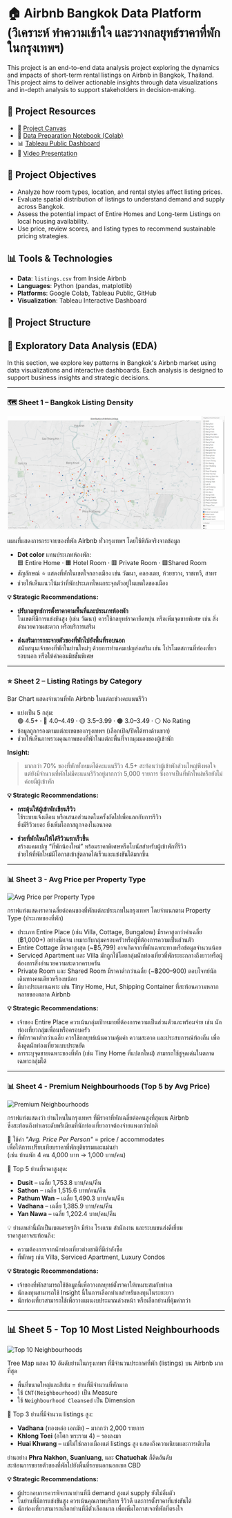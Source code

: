 # 🏠 Airbnb Bangkok Data Platform <br> (วิเคราะห์ ทำความเข้าใจ และวางกลยุทธ์ราคาที่พักในกรุงเทพฯ)

This project is an end-to-end data analysis project exploring the dynamics and impacts of short-term rental listings on Airbnb in Bangkok, Thailand. This project aims to deliver actionable insights through data visualizations and in-depth analysis to support stakeholders in decision-making.

## 🔗 Project Resources

- 📄 [Project Canvas](https://www.canva.com/design/DAGmXjOI3l0/ziHAPmuQZ_6Li6dkWGW9RQ/edit?utm_content=DAGmXjOI3l0&utm_campaign=designshare&utm_medium=link2&utm_source=sharebutton)
- 🧮 [Data Preparation Notebook (Colab)](https://colab.research.google.com/drive/1-02Nbqbo4TElalLMlemI1xjEYGpQB7U3?usp=sharing)
- 📊 [Tableau Public Dashboard](https://your-tableau-link-here)
- 🎥 [Video Presentation](https://your-youtube-link-here)

## 📌 Project Objectives

- Analyze how room types, location, and rental styles affect listing prices.
- Evaluate spatial distribution of listings to understand demand and supply across Bangkok.
- Assess the potential impact of Entire Homes and Long-term Listings on local housing availability.
- Use price, review scores, and listing types to recommend sustainable pricing strategies.

## 📊 Tools & Technologies

- **Data**: `listings.csv` from Inside Airbnb  
- **Languages**: Python (pandas, matplotlib)  
- **Platforms**: Google Colab, Tableau Public, GitHub  
- **Visualization**: Tableau Interactive Dashboard

## 📂 Project Structure
  
## 🧭 Exploratory Data Analysis (EDA)

In this section, we explore key patterns in Bangkok's Airbnb market using data visualizations and interactive dashboards. Each analysis is designed to support business insights and strategic decisions.

---

### 🗺️ Sheet 1 – Bangkok Listing Density

![Distribution of Airbnb Listings](EDA_Screenshot/Sheet%201%20-%20Bangkok%20Listing%20Density.png)

แผนที่แสดงการกระจายของที่พัก Airbnb ทั่วกรุงเทพฯ โดยใช้พิกัดจริงจากข้อมูล  
- **Dot color** แทนประเภทห้องพัก:  
  🟦 Entire Home · 🟧 Hotel Room · 🟥 Private Room · 🟩Shared Room  
- สัญลักษณ์ ⭐ แสดงที่พักในเขตใจกลางเมือง เช่น วัฒนา, คลองเตย, ห้วยขวาง, ราชเทวี, สาทร  
- ช่วยให้เห็นแนวโน้มว่าที่พักประเภทไหนกระจุกตัวอยู่ในเขตใดของเมือง

**💡 Strategic Recommendations:**

- **ปรับกลยุทธ์การตั้งราคาตามพื้นที่และประเภทห้องพัก**  
  ในเขตที่มีการแข่งขันสูง (เช่น วัฒนา) ควรใช้กลยุทธ์ราคายืดหยุ่น หรือเพิ่มจุดขายพิเศษ เช่น สิ่งอำนวยความสะดวก หรือบริการเสริม

- **ส่งเสริมการกระจายตัวของที่พักไปยังพื้นที่รอบนอก**  
  สนับสนุนเจ้าของที่พักในย่านใหม่ๆ ด้วยการทำแคมเปญส่งเสริม เช่น โปรโมตสถานที่ท่องเที่ยวรอบนอก หรือให้ค่าคอมมิชชั่นพิเศษ

---

### ⭐ Sheet 2 – Listing Ratings by Category

Bar Chart แสดงจำนวนที่พัก Airbnb ในแต่ละช่วงคะแนนรีวิว  

- แบ่งเป็น 5 กลุ่ม:  
  🟢 4.5+ · 🔵 4.0–4.49 · 🟡 3.5–3.99 · 🟠 3.0–3.49 · ⚪ No Rating
- ข้อมูลถูกกรองตามแต่ละเขตของกรุงเทพฯ (เลือกเปิด/ปิดได้ทางด้านขวา)  
- ช่วยให้เห็นภาพรวมคุณภาพของที่พักในแต่ละพื้นที่จากมุมมองของผู้เข้าพัก  

**Insight:**  
> มากกว่า 70% ของที่พักทั้งหมดได้คะแนนรีวิว 4.5+ สะท้อนว่าผู้เข้าพักส่วนใหญ่พึงพอใจ  
> แต่ยังมีจำนวนที่พักไม่มีคะแนนรีวิวอยู่มากกว่า 5,000 รายการ ซึ่งอาจเป็นที่พักใหม่หรือยังไม่ค่อยมีผู้เข้าพัก

**💡 Strategic Recommendations:**

- **กระตุ้นให้ผู้เข้าพักเขียนรีวิว**  
  ใช้ระบบแจ้งเตือน หรือเสนอส่วนลดในครั้งถัดไปเพื่อแลกกับการรีวิว  
  ยิ่งมีรีวิวเยอะ ยิ่งเพิ่มโอกาสถูกจองในอนาคต

- **ช่วยที่พักใหม่ให้ได้รีวิวแรกเร็วขึ้น**  
  สร้างแคมเปญ “ที่พักน้องใหม่” พร้อมราคาพิเศษหรือโบนัสสำหรับผู้เข้าพักที่รีวิว  
  ช่วยให้ที่พักใหม่มีโอกาสเข้าสู่ตลาดได้เร็วและแข่งขันได้มากขึ้น

---

### 📊 Sheet 3 - Avg Price per Property Type

![Avg Price per Property Type](https://github.com/your-username/your-repo-name/blob/main/images/sheet3_avg_price_property_type.png)

กราฟแท่งแสดงราคาเฉลี่ยต่อคนของที่พักแต่ละประเภทในกรุงเทพฯ โดยจำแนกตาม Property Type (ประเภทของที่พัก)

- ประเภท Entire Place (เช่น Villa, Cottage, Bungalow) มีราคาสูงกว่าค่าเฉลี่ย (฿1,000+) อย่างชัดเจน เหมาะกับกลุ่มครอบครัวหรือผู้ที่ต้องการความเป็นส่วนตัว
- Entire Cottage มีราคาสูงสุด (~฿5,799) อาจเกิดจากที่พักเฉพาะทางหรือข้อมูลจำนวนน้อย
- Serviced Apartment และ Villa มักถูกใช้โดยกลุ่มนักท่องเที่ยวที่พักระยะกลางถึงยาวหรือผู้ต้องการสิ่งอำนวยความสะดวกครบครัน
- Private Room และ Shared Room มีราคาต่ำกว่าเฉลี่ย (~฿200–900) ตอบโจทย์นักเดินทางคนเดียวหรืองบน้อย
- มีบางประเภทเฉพาะ เช่น Tiny Home, Hut, Shipping Container ที่สะท้อนความหลากหลายของตลาด Airbnb

**💡 Strategic Recommendations:**
- เจ้าของ Entire Place ควรเน้นกลุ่มเป้าหมายที่ต้องการความเป็นส่วนตัวและพร้อมจ่าย เช่น นักท่องเที่ยวกลุ่มเพื่อนหรือครอบครัว
- ที่พักราคาต่ำกว่าเฉลี่ย ควรใช้กลยุทธ์เน้นความคุ้มค่า ความสะอาด และประสบการณ์ท้องถิ่น เพื่อดึงดูดนักท่องเที่ยวแบบประหยัด
- การระบุจุดขายเฉพาะของที่พัก (เช่น Tiny Home ที่แปลกใหม่) สามารถใช้ชูจุดเด่นในตลาดเฉพาะกลุ่มได้

---

### 📊 Sheet 4 - Premium Neighbourhoods (Top 5 by Avg Price)

![Premium Neighbourhoods](images/sheet4_premium_neighbourhoods.png)

กราฟแท่งแสดงว่า ย่านไหนในกรุงเทพฯ ที่มีราคาที่พักเฉลี่ยต่อคนสูงที่สุดบน Airbnb  
ซึ่งสะท้อนถึงทำเลระดับพรีเมียมที่นักท่องเที่ยวอาจต้องจ่ายแพงกว่าปกติ

📌 ใช้ค่า *"Avg. Price Per Person"* = price / accommodates  
เพื่อให้การเปรียบเทียบราคาที่พักยุติธรรมและแม่นยำ  
(เช่น บ้านพัก 4 คน 4,000 บาท → 1,000 บาท/คน)

📍 Top 5 ย่านที่ราคาสูงสุด:
- **Dusit** – เฉลี่ย 1,753.8 บาท/คน/คืน  
- **Sathon** – เฉลี่ย 1,515.6 บาท/คน/คืน  
- **Pathum Wan** – เฉลี่ย 1,490.3 บาท/คน/คืน  
- **Vadhana** – เฉลี่ย 1,385.9 บาท/คน/คืน  
- **Yan Nawa** – เฉลี่ย 1,202.4 บาท/คน/คืน  

💡 ย่านเหล่านี้มักเป็นเขตเศรษฐกิจ มีห้าง โรงแรม สำนักงาน และระบบขนส่งดีเยี่ยม  
ราคาสูงอาจสะท้อนถึง:
- ความต้องการจากนักท่องเที่ยวต่างชาติที่มีกำลังซื้อ  
- ที่พักหรู เช่น Villa, Serviced Apartment, Luxury Condos  

**💡 Strategic Recommendations:**
- เจ้าของที่พักสามารถใช้ข้อมูลนี้เพื่อวางกลยุทธ์ตั้งราคาให้เหมาะสมกับทำเล
- นักลงทุนสามารถใช้ Insight นี้ในการเลือกทำเลสำหรับลงทุนในระยะยาว
- นักท่องเที่ยวสามารถใช้เพื่อวางแผนงบประมาณล่วงหน้า หรือเลือกย่านที่คุ้มค่ากว่า

---

## 📊 Sheet 5 - Top 10 Most Listed Neighbourhoods

![Top 10 Neighbourhoods](images/sheet5_top10_listed_neighbourhoods.png)

Tree Map แสดง 10 อันดับย่านในกรุงเทพฯ ที่มีจำนวนประกาศที่พัก (listings) บน Airbnb มากที่สุด

- พื้นที่ขนาดใหญ่และสีเข้ม = ย่านที่มีจำนวนที่พักมาก  
- ใช้ `CNT(Neighbourhood)` เป็น Measure  
- ใช้ `Neighbourhood Cleansed` เป็น Dimension

📍 Top 3 ย่านที่มีจำนวน listings สูง:
- **Vadhana** (ทองหล่อ เอกมัย) – มากกว่า 2,000 รายการ  
- **Khlong Toei** (อโศก พระราม 4) – รองลงมา  
- **Huai Khwang** – แม้ไม่ใช่กลางเมืองแต่ listings สูง แสดงถึงความนิยมและการเติบโต

ย่านอย่าง **Phra Nakhon**, **Suanluang**, และ **Chatuchak** ก็ติดอันดับ  
สะท้อนการขยายตัวของที่พักไปยังพื้นที่รอบนอกนอกเขต CBD

**💡 Strategic Recommendations:**
- ผู้ประกอบการควรพิจารณาย่านที่มี demand สูงแต่ supply ยังไม่อิ่มตัว
- ในย่านที่มีการแข่งขันสูง ควรเน้นคุณภาพบริการ รีวิวดี และการตั้งราคาที่แข่งขันได้
- นักท่องเที่ยวสามารถเลือกย่านที่มีตัวเลือกมาก เพื่อเพิ่มโอกาสเจอที่พักที่ตรงใจ

